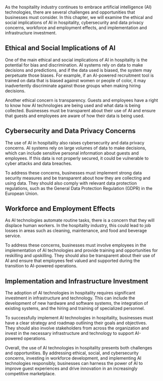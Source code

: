 

As the hospitality industry continues to embrace artificial intelligence (AI) technologies, there are several challenges and opportunities that businesses must consider. In this chapter, we will examine the ethical and social implications of AI in hospitality, cybersecurity and data privacy concerns, workforce and employment effects, and implementation and infrastructure investment.

Ethical and Social Implications of AI
-------------------------------------

One of the main ethical and social implications of AI in hospitality is the potential for bias and discrimination. AI systems rely on data to make decisions and predictions, and if the data used is biased, the system may perpetuate those biases. For example, if an AI-powered recruitment tool is trained on data that is biased against women or people of color, it may inadvertently discriminate against those groups when making hiring decisions.

Another ethical concern is transparency. Guests and employees have a right to know how AI technologies are being used and what data is being collected. Businesses must be transparent about their use of AI and ensure that guests and employees are aware of how their data is being used.

Cybersecurity and Data Privacy Concerns
---------------------------------------

The use of AI in hospitality also raises cybersecurity and data privacy concerns. AI systems rely on large volumes of data to make decisions, which can include sensitive personal information about guests and employees. If this data is not properly secured, it could be vulnerable to cyber attacks and data breaches.

To address these concerns, businesses must implement strong data security measures and be transparent about how they are collecting and using data. They should also comply with relevant data protection regulations, such as the General Data Protection Regulation (GDPR) in the European Union.

Workforce and Employment Effects
--------------------------------

As AI technologies automate routine tasks, there is a concern that they will displace human workers. In the hospitality industry, this could lead to job losses in areas such as cleaning, maintenance, and food and beverage service.

To address these concerns, businesses must involve employees in the implementation of AI technologies and provide training and opportunities for reskilling and upskilling. They should also be transparent about their use of AI and ensure that employees feel valued and supported during the transition to AI-powered operations.

Implementation and Infrastructure Investment
--------------------------------------------

The adoption of AI technologies in hospitality requires significant investment in infrastructure and technology. This can include the development of new hardware and software systems, the integration of existing systems, and the hiring and training of specialized personnel.

To successfully implement AI technologies in hospitality, businesses must have a clear strategy and roadmap outlining their goals and objectives. They should also involve stakeholders from across the organization and invest in the necessary infrastructure and technology to support AI-powered operations.

Overall, the use of AI technologies in hospitality presents both challenges and opportunities. By addressing ethical, social, and cybersecurity concerns, investing in workforce development, and implementing AI technologies responsibly, businesses can harness the power of AI to improve guest experiences and drive innovation in an increasingly competitive marketplace.
